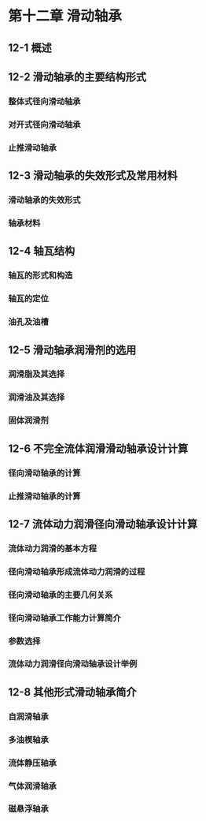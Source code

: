 # 第十二章 滑动轴承

## 12-1 概述

## 12-2 滑动轴承的主要结构形式

### 整体式径向滑动轴承

### 对开式径向滑动轴承

### 止推滑动轴承

## 12-3 滑动轴承的失效形式及常用材料

### 滑动轴承的失效形式

### 轴承材料

## 12-4 轴瓦结构

### 轴瓦的形式和构造

### 轴瓦的定位

### 油孔及油槽

## 12-5 滑动轴承润滑剂的选用

### 润滑脂及其选择

### 润滑油及其选择

### 固体润滑剂

## 12-6 不完全流体润滑滑动轴承设计计算

### 径向滑动轴承的计算

### 止推滑动轴承的计算

## 12-7 流体动力润滑径向滑动轴承设计计算

### 流体动力润滑的基本方程

### 径向滑动轴承形成流体动力润滑的过程

### 径向滑动轴承的主要几何关系

### 径向滑动轴承工作能力计算简介

### 参数选择

### 流体动力润滑径向滑动轴承设计举例

## 12-8 其他形式滑动轴承简介

### 自润滑轴承

### 多油楔轴承

### 流体静压轴承

### 气体润滑轴承

### 磁悬浮轴承
